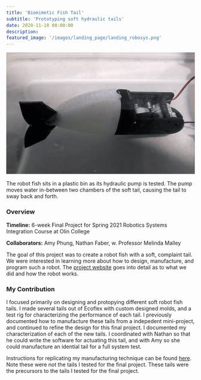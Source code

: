 ```yaml
---
title: 'Biomimetic Fish Tail'
subtitle: 'Prototyping soft hydraulic tails'
date: 2020-11-10 00:00:00
description:
featured_image: '/images/landing_page/landing_robosys.png'
---
```


<img src="/images/landing_page/landing_robosys.png" alt="drawing" width="800"/>

<p style="text-align: left;"> The robot fish sits in a plastic bin as its hydraulic pump is tested. The pump moves water in-between two chambers of the soft tail, causing the tail to sway back and forth. </p>

### Overview 

**Timeline:** 6-week Final Project for Spring 2021 Robotics Systems Integration Course at Olin College

**Collaborators:** Amy Phung, Nathan Faber, w. Professor Melinda Malley

The goal of this project was to create a robot fish with a soft, complaint tail. We were interested in learning more about how to design, manufacture, and program such a robot. The [project website](https://amyphung.github.io/robo_fish/) goes into detail as to what we did and how the robot works.


### My Contribution

I focused primarily on designing and protopying different soft robot fish tails. I made several tails out of Ecoflex with custom designed molds, and a test rig for characterizing the performance of each tail. I previously documented how to manufacture these tails from a indepedent mini-project, and continued to refine the design for this final project. I documented my characterization of each of the new tails. I coordinated with Nathan so that he could write the software for actuating this tail, and with Amy so she could manufacture an idential tail for a full system test.

Instructions for replicating my manufacturing technique can be found [here](https://everardog.github.io/files/tail_guide.pdf). Note these were not the tails I tested for the final project. These tails were the precursors to the tails I tested for the final project.
